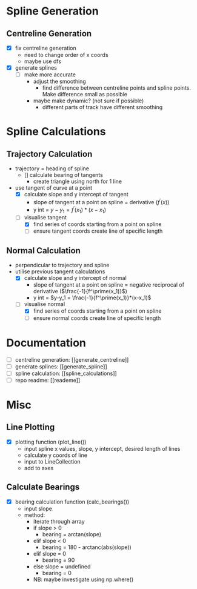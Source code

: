 # Spline Generation
## Centreline Generation
- [x] fix centreline generation
    - need to change order of x coords
    - maybe use dfs
- [x] generate splines
    - [ ] make more accurate
      -  adjust the smoothing 
         -  find difference between centreline points and spline points. Make difference small as possible
      -  maybe make dynamic? (not sure if possible)
         -  different parts of track have different smoothing

# Spline Calculations
## Trajectory Calculation
- trajectory = heading of spline
  - [] calculate bearing of tangents
    - create triangle using north for 1 line
- use tangent of curve at a point
  - [x] calculate slope and y intercept of tangent
    - slope of tangent at a point on spline = derivative ($f^\prime(x)$)
    - y int = $y-y_1 = f^\prime(x_1)*(x-x_1)$
  - [ ] visualise tangent
    - [x] find series of coords starting from a point on spline
    - [ ] ensure tangent coords create line of specific length

## Normal Calculation
- perpendicular to trajectory and spline
- utilise previous tangent calculations
  - [x] calculate slope and y intercept of normal
    - slope of tangent at a point on spline = negative reciprocal of derivative ($\frac{-1}{f^\prime(x_1)}$)
    - y int = $y-y_1 = \frac{-1}{f^\prime(x_1)}*(x-x_1)$
  - [ ] visualise normal
    - [x] find series of coords starting from a point on spline
    - [ ] ensure normal coords create line of specific length

# Documentation
- [ ] centreline generation: [[generate_centreline]]
- [ ] generate splines: [[generate_spline]]
- [ ] spline calculation: [[spline_calculations]]
- [ ] repo readme: [[reademe]]

# Misc
## Line Plotting
- [x] plotting function (plot_line())
  - input spline x values, slope, y intercept, desired length of lines
  - calculate y coords of line
  - input to LineCollection
  - add to axes

## Calculate Bearings
- [x] bearing calculation function (calc_bearings())
  - input slope
  - method:
    - iterate through array
    - if slope > 0
      - bearing = arctan(slope)
    - elif slope < 0 
      - bearing = 180 - arctanc(abs(slope))
    - elif slope = 0
      - bearing = 90
    - else slope = undefined
      - bearing = 0 
    - NB: maybe investigate using np.where()
